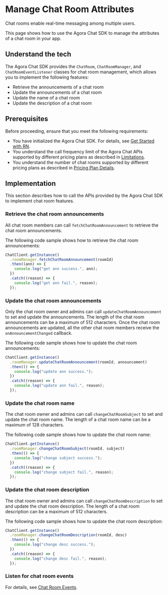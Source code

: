 # Manage Chat Room Attributes

Chat rooms enable real-time messaging among multiple users.

This page shows how to use the Agora Chat SDK to manage the attributes of a chat room in your app.

## Understand the tech

The Agora Chat SDK provides the `ChatRoom`, `ChatRoomManager`, and `ChatRoomEventListener` classes for chat room management, which allows you to implement the following features:

- Retrieve the announcements of a chat room
- Update the announcements of a chat room
- Update the name of a chat room
- Update the description of a chat room

## Prerequisites

Before proceeding, ensure that you meet the following requirements:

- You have initialized the Agora Chat SDK. For details, see [Get Started with RN](https://docs-preprod.agora.io/en/agora-chat/agora_chat_get_started_rn).
- You understand the call frequency limit of the Agora Chat APIs supported by different pricing plans as described in [Limitations](https://docs-preprod.agora.io/en/agora-chat/agora_chat_limitation).
- You understand the number of chat rooms supported by different pricing plans as described in [Pricing Plan Details](https://docs-preprod.agora.io/cn/agora-chat/agora_chat_plan).

## Implementation

This section describes how to call the APIs provided by the Agora Chat SDK to implement chat room features.

### Retrieve the chat room announcements

All chat room members can call `fetchChatRoomAnnouncement` to retrieve the chat room announcements.

The following code sample shows how to retrieve the chat room announcements:

```typescript
ChatClient.getInstance()
  .roomManager.fetchChatRoomAnnouncement(roomId)
  .then((ann) => {
    console.log("get ann success.", ann);
  })
  .catch((reason) => {
    console.log("get ann fail.", reason);
  });
```

### Update the chat room announcements

Only the chat room owner and admins can call `updateChatRoomAnnouncement` to set and update the announcements. The length of the chat room announcements can be a maximum of 512 characters. Once the chat room announcements are updated, all the other chat room members receive the `onAnnouncementChanged` callback.

The following code sample shows how to update the chat room announcements:

```typescript
ChatClient.getInstance()
  .roomManager.updateChatRoomAnnouncement(roomId, announcement)
  .then(() => {
    console.log("update ann success.");
  })
  .catch((reason) => {
    console.log("update ann fail.", reason);
  });
```

### Update the chat room name

The chat room owner and admins can call `changeChatRoomSubject` to set and update the chat room name. The length of a chat room name can be a maximum of 128 characters.

The following code sample shows how to update the chat room name:

```typescript
ChatClient.getInstance()
  .roomManager.changeChatRoomSubject(roomId, subject)
  .then(() => {
    console.log("change subject success.");
  })
  .catch((reason) => {
    console.log("change subject fail.", reason);
  });
```

### Update the chat room description

The chat room owner and admins can call `changeChatRoomDescription` to set and update the chat room description. The length of a chat room description can be a maximum of 512 characters.

The following code sample shows how to update the chat room description:

```typescript
ChatClient.getInstance()
  .roomManager.changeChatRoomDescription(roomId, desc)
  .then(() => {
    console.log("change desc success.");
  })
  .catch((reason) => {
    console.log("change desc fail.", reason);
  });
```

### Listen for chat room events

For details, see [Chat Room Events](https://docs-preprod.agora.io/en/agora-chat/agora_chat_chatroom_rn?platform=React%20Native#listen-for-chat-room-events).